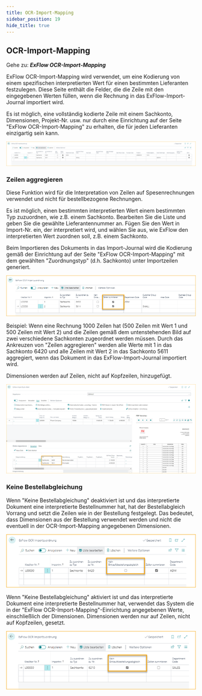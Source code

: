 ```yaml
---
title: OCR-Import-Mapping
sidebar_position: 19
hide_title: true
---
```

## OCR-Import-Mapping

Gehe zu: ***ExFlow OCR-Import-Mapping***

ExFlow OCR-Import-Mapping wird verwendet, um eine Kodierung von einem spezifischen interpretierten Wert für einen bestimmten Lieferanten festzulegen. Diese Seite enthält die Felder, die die Zeile mit den eingegebenen Werten füllen, wenn die Rechnung in das ExFlow-Import-Journal importiert wird.

Es ist möglich, eine vollständig kodierte Zeile mit einem Sachkonto, Dimensionen, Projekt-Nr. usw. nur durch eine Einrichtung auf der Seite "ExFlow OCR-Import-Mapping" zu erhalten, die für jeden Lieferanten einzigartig sein kann.

![ExFlow OCR-Import-Mapping](../../images/ocr-import-mapping-001.png)

### Zeilen aggregieren

Diese Funktion wird für die Interpretation von Zeilen auf Spesenrechnungen verwendet und nicht für bestellbezogene Rechnungen.

Es ist möglich, einen bestimmten interpretierten Wert einem bestimmten Typ zuzuordnen, wie z.B. einem Sachkonto. Bearbeiten Sie die Liste und geben Sie die gewählte Lieferantennummer an. Fügen Sie den Wert in Import-Nr. ein, der interpretiert wird, und wählen Sie aus, wie ExFlow den interpretierten Wert zuordnen soll, z.B. einem Sachkonto.

Beim Importieren des Dokuments in das Import-Journal wird die Kodierung gemäß der Einrichtung auf der Seite "ExFlow OCR-Import-Mapping" mit dem gewählten "Zuordnungstyp" (d.h. Sachkonto) unter Importzeilen generiert.

![ExFlow OCR-Import-Mapping - Zeilen aggregieren](../../images/ocr-import-mapping-002.png)

Beispiel: Wenn eine Rechnung 1000 Zeilen hat (500 Zeilen mit Wert 1 und 500 Zeilen mit Wert 2) und die Zeilen gemäß dem untenstehenden Bild auf zwei verschiedene Sachkonten zugeordnet werden müssen. Durch das Ankreuzen von "Zeilen aggregieren" werden alle Werte mit 1 in das Sachkonto 6420 und alle Zeilen mit Wert 2 in das Sachkonto 5611 aggregiert, wenn das Dokument in das ExFlow-Import-Journal importiert wird.

Dimensionen werden auf Zeilen, nicht auf Kopfzeilen, hinzugefügt.

![ExFlow Import-Journal - Zeilen aggregieren](../../images/import-journal-026.png)

### Keine Bestellabgleichung

Wenn "Keine Bestellabgleichung" deaktiviert ist und das interpretierte Dokument eine interpretierte Bestellnummer hat, hat der Bestellabgleich Vorrang und setzt die Zeilen wie in der Bestellung festgelegt. Das bedeutet, dass Dimensionen aus der Bestellung verwendet werden und nicht die eventuell in der OCR-Import-Mapping angegebenen Dimensionen.

![ExFlow OCR-Import-Mapping - Keine Bestellabgleichung - Deaktiviert](../../images/ocr-import-mapping-003.png)

Wenn "Keine Bestellabgleichung" aktiviert ist und das interpretierte Dokument eine interpretierte Bestellnummer hat, verwendet das System die in der "ExFlow OCR-Import-Mapping"-Einrichtung angegebenen Werte, einschließlich der Dimensionen. Dimensionen werden nur auf Zeilen, nicht auf Kopfzeilen, gesetzt.

![ExFlow OCR-Import-Mapping - Keine Bestellabgleichung - Aktiviert](../../images/ocr-import-mapping-004.png)
